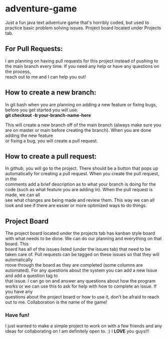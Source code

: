 # adventure-game
Just a fun java text adventure game that's horribly coded, but used to practice basic problem solving issues. Project board located under Projects tab.

## For Pull Requests:

I am planning on having pull requests for this project instead of pushing to the main branch every time. If you need any help or have any questions on the process,  
reach out to me and I can help you out! 

## How to create a new branch:

In git bash when you are planning on adding a new feature or fixing bugs, before you get started you will use:  
**git checkout -b your-branch-name-here**  
  
This will create a new branch off of the main branch (always make sure you are on master or main before creating the branch). When you are done adding the new feature  
or fixing a bug, you will create a pull request.

## How to create a pull request:

In github, you will go to the project. There should be a button that pops up automatically for creating a pull request. When you create the pull request, in the  
comments add a brief description as to what your branch is doing for the code (such as what feature you are adding in).  When the pull request is made, we can all  
see what changes are being made and review them. This way we can all look and see if there are easier or more optimized ways to do things.  

## Project Board

The project board located under the projects tab has kanban style board with what needs to be done. We can do our planning and everything on that board. This  
board has all of the issues listed (under the issues tab) that need to be taken care of. Pull requests can be tagged on these issues so that they will automatically  
move through the board as they are completed (some columns are automated). For any questions about the system you can add a new Issue and add a question tag to  
that issue. I can go on and answer any questions about how the program works or we can use this to ask for help with how to complete an issue. If you have any  
questions about the project board or how to use it, don't be afraid to reach out to me.
Collaboration is the name of the game!

### Have fun!

I just wanted to make a simple project to work on with a few friends and any ideas for collaborating on I am definitely open to. :) I **LOVE** you guys!!!
